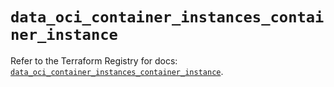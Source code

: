 # `data_oci_container_instances_container_instance`

Refer to the Terraform Registry for docs: [`data_oci_container_instances_container_instance`](https://registry.terraform.io/providers/hashicorp/oci/7.19.0/docs/data-sources/container_instances_container_instance).
